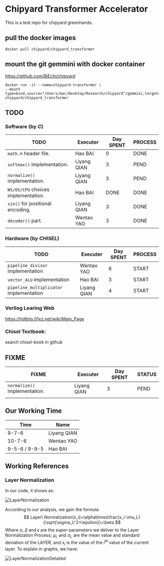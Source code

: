 # Chipyard Transformer Accelerator

This is a test repo for chipyard greenhands.

## pull the docker images

`docker pull chipyard/chipyard_transformer`

## mount the git gemmini with docker container

https://github.com/BiEchi/chipyard

```shell
docker run -it --name=chipyard-transformer \
--mount type=bind,source="/Users/mac/Desktop/Research/chipyard"/gemmini,target=/root/chipyard/generators/gemmini chipyard/chipyard_transformer
```

## TODO

### Software (by *C*)

| TODO                                | Executer    | Day SPENT | PROCESS |
| ----------------------------------- | ----------- | --------- | ------- |
| `math.h` header file.               | Hao BAI     | 0         | DONE    |
| `softmax()` implementation.         | Liyang QIAN | 3         | PEND    |
| `normalize()` implementation.       | Liyang QIAN | 3         | PEND    |
| `WS/OS/CPU` choices implementation. | Hao BAI     | DONE      | DONE    |
| `sin()` for positional encoding.    | Liyang QIAN | 3         | DONE    |
| `decoder()` part.                   | Wentao YAO  | 3         | DONE    |

### Hardware (by *CHISEL*)

| TODO                                    | Executer    | Day SPENT | PROCESS |
| --------------------------------------- | ----------- | --------- | ------- |
| `pipeline_divisor` implementation       | Wentao YAO  | 6         | START   |
| `vector_ALU` implementation             | Hao BAI     | 3         | START   |
| `pipeline_multiplicator` implementation | Liyang QIAN | 4         | START   |

### Verliog Learing Web
https://hdlbits.01xz.net/wiki/Main_Page

### Chisel Textbook:
search chisel-book in github

## FIXME

| FIXME                         | Executer    | Day SPENT | STATUS |
| ----------------------------- | ----------- | --------- | ------ |
| `normalize()` implementation. | Liyang QIAN | 3         | PEND   |
|                               |             |           |        |

## Our Working Time

| Time          | Name        |
| ------------- | ----------- |
| 9-7-6         | Liyang QIAN |
| 10-7-6        | Wentao YAO  |
| 9-5-6 / 9-9-5 | Hao BAI     |

## Working References

### Layer Normalization

In our code, it shows as:

![LayerNormalization](http://jacklovespictures.oss-cn-beijing.aliyuncs.com/2021-07-09-105533.png)

According to our analysis, we gain the formula
$$
Layer\ Normalization(x_i)=\alpha\times\frac{x_i-\mu_L}{\sqrt{\sigma_L^2+\epsilon}}+\beta
$$
Where $\alpha$, $\beta$ and $\epsilon$ are the super-parameters we deliver to the Layer Normalization Process; $\mu_L$ and $\sigma_L$ are the mean value and standard deviation of the LAYER, and $x_i$ is the value of the $i^{th}$ value of the current layer. To explain in graphs, we have:

![LayerNormalizationDetailed](http://jacklovespictures.oss-cn-beijing.aliyuncs.com/2021-07-09-111223.png)

